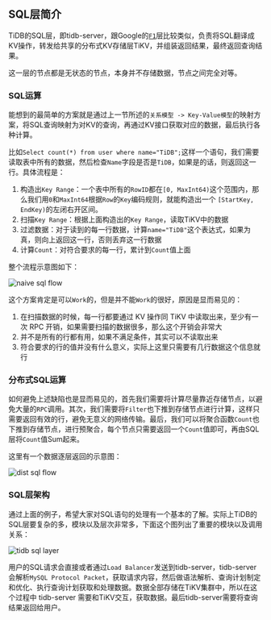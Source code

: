## SQL层简介

TiDB的SQL层，即tidb-server，跟Google的[`F1`](https://dbdb.io/db/google-f1)层比较类似，负责将SQL翻译成KV操作，转发给共享的分布式KV存储层TiKV，并组装返回结果，最终返回查询结果。

这一层的节点都是无状态的节点，本身并不存储数据，节点之间完全对等。

### SQL运算

能想到的最简单的方案就是通过上一节所述的`关系模型 -> Key-Value模型`的映射方案，将SQL查询映射为对KV的查询，再通过KV接口获取对应的数据，最后执行各种计算。

比如`Select count(*) from user where name="TiDB";`这样一个语句，我们需要读取表中所有的数据，然后检查`Name`字段是否是`TiDB`，如果是的话，则返回这一行。具体流程是：

1. 构造出`Key Range`：一个表中所有的`RowID`都在`[0, MaxInt64)`这个范围内，那么我们用`0`和`MaxInt64`根据`Row`的`Key`编码规则，就能构造出一个 `[StartKey, EndKey)`的左闭右开区间。
2. 扫描`Key Range`：根据上面构造出的`Key Range`，读取TiKV中的数据
3. 过滤数据：对于读到的每一行数据，计算`name="TiDB"`这个表达式，如果为真，则向上返回这一行，否则丢弃这一行数据
4. 计算`Count`：对符合要求的每一行，累计到`Count`值上面

整个流程示意图如下：

![naive sql flow](http://img.mp.sohu.com/upload/20170524/cbd683354f5a4a03b1ff70e1cee4a520_th.png)


这个方案肯定是可以`Work`的，但是并不能`Work`的很好，原因是显而易见的：

1. 在扫描数据的时候，每一行都要通过 KV 操作同 TiKV 中读取出来，至少有一次 RPC 开销，如果需要扫描的数据很多，那么这个开销会非常大
2. 并不是所有的行都有用，如果不满足条件，其实可以不读取出来
3. 符合要求的行的值并没有什么意义，实际上这里只需要有几行数据这个信息就行

### 分布式SQL运算

如何避免上述缺陷也是显而易见的，首先我们需要将计算尽量靠近存储节点，以避免大量的`RPC`调用。其次，我们需要将`Filter`也下推到存储节点进行计算，这样只需要返回有效的行，避免无意义的网络传输。最后，我们可以将聚合函数`Count`也下推到存储节点，进行预聚合，每个节点只需要返回一个`Count`值即可，再由SQL层将`Count`值Sum起来。

这里有一个数据逐层返回的示意图：

![dist sql flow](http://img.mp.sohu.com/upload/20170524/8cbf1c1e550c46688093afcfce6bbdb6_th.png)

### SQL层架构

通过上面的例子，希望大家对SQL语句的处理有一个基本的了解。实际上TiDB的SQL层要复杂的多，模块以及层次非常多，下面这个图列出了重要的模块以及调用关系：

![tidb sql layer](http://img.mp.sohu.com/upload/20170524/2bc80d3743ad4d029f8a8e6be5a70ec6_th.png)


用户的SQL请求会直接或者通过`Load Balancer`发送到tidb-server，tidb-server会解析`MySQL Protocol Packet`，获取请求内容，然后做语法解析、查询计划制定和优化、执行查询计划获取和处理数据。数据全部存储在TiKV集群中，所以在这个过程中 tidb-server 需要和TiKV交互，获取数据。最后tidb-server需要将查询结果返回给用户。